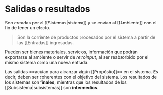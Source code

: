 # Salidas o resultados

Son creadas por el [[Sistemas|sistema]] y se envían al [[Ambiente]] con el fin de tener un efecto.

> Son la corriente de productos procesados por el sistema a partir de las [[Entradas]] ingresadas.

Pueden ser bienes materiales, servicios, información que podrán exportarse al ambiente o servir de *retroinput*, al ser reabsorbido por el mismo sistema como una nueva entrada.

Las salidas ==actúan para alcanzar algún [[Propósito]]== en el sistema. Es decir, deben ser coherentes con el objetivo del sistema. Los resultados de los sistemas son **finales**, mientras que los resultados de los [[Subsistema|subsistemas]] son **intermedios**.
